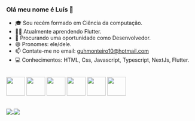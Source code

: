 ### Olá meu nome é Luís 👋


- 🎓 Sou recém formado em Ciência da computação.
- 👨‍💻 Atualmente aprendendo Flutter.
- 💼 Procurando uma oportunidade como Desenvolvedor.
- 😄 Pronomes: ele/dele.
- 📫 Contate-me no email: guhmonteiro10@hotmail.com
- 💻 Conhecimentos: HTML, Css, Javascript, Typescript, NextJs, Flutter.

<div style="display: inline_block"> <br>
	
  <img height="50em" src="https://cdn.jsdelivr.net/gh/devicons/devicon/icons/html5/html5-original.svg" />
  <img height="50em" src="https://cdn.jsdelivr.net/gh/devicons/devicon/icons/css3/css3-original.svg" />
  <img height="50em" src="https://cdn.jsdelivr.net/gh/devicons/devicon/icons/javascript/javascript-original.svg" />
  <img height="50em" src="https://cdn.jsdelivr.net/gh/devicons/devicon/icons/typescript/typescript-original.svg" />
  <img height="50em" src="https://cdn.jsdelivr.net/gh/devicons/devicon/icons/nextjs/nextjs-line.svg" />
  <img height="50em" src="https://cdn.jsdelivr.net/gh/devicons/devicon/icons/flutter/flutter-original.svg" />
	
</div>

 ##
 
<div style="display: inline_block">
	<a href="https://github.com/Luis020-hub" style="align:left">
		<img align="center" src="https://img.shields.io/badge/GitHub-100000?style=for-the-badge&logo=github&logoColor=white"/>
	</a>
	<a href="https://www.linkedin.com/in/luis-gustavo-monteiro-santos-9b0300182/"> 
		<img align="center" src="https://img.shields.io/badge/LinkedIn-0077B5?style=for-the-badge&logo=linkedin&logoColor=white"/> 
	</a>
</div>
